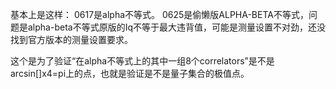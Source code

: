 基本上是这样：
0617是alpha不等式。
0625是偷懒版ALPHA-BETA不等式，问题是alpha-beta不等式原版的Iq不等于最大违背值，可能是测量设置不对劲，还没找到官方版本的测量设置要求。

这个是为了验证“在alpha不等式上的其中一组8个correlators”是不是arcsin[]x4=pi上的点，也就是验证是不是量子集合的极值点。